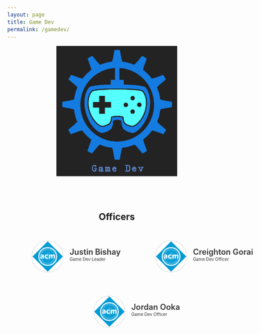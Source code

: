 ```yaml
---
layout: page
title: Game Dev
permalink: /gamedev/
---
```


<center>
	<figure class="full">
	  <img height="300px" src="/assets/img/logos/gamedev.png" title="Game Dev" alt="Game Dev Logo">
	</figure>
</center>
<br>

<!-- ## What is Manoa Data Science?

Manoa Data Science is a SIG dedicated to cultivating student interest in Data Science and gain a better understanding of how various individuals contribute to the delivery of an effective project. This includes the contribution of individuals working in the following roles: Data Engineers, Data Scientists, Software Engineers, and DevOps Engineers. 

## What we do

Through the first half of the semester, we will be walk through one project cycle encompassing the work of these four individuals through four main steps:
1. Learning how to obtain and prepare a data set to work with (Calling APIs, Web scraping, Databases, Creating a data pipeline) [Work of a Data Engineer]
2. Discerning valuable features in the data set and applying a mathematical model to create predictions and /or meaningful results. (NumPy, Pandas, SciPy) [Work of a Data Scientist]
3. Developing an application that showcases and / or integrates the results of the model in a digestible manner (Data Visualization, Web Apps, Integration into existing algorithms) [Work of a Software Engineer]
4. Continuous delivery of the application and applying it into a production setting (CI/CD, Docker, Kubernetes) [Work of a DevOps Engineer]
The aim of this is for students to gain a deeper understanding of each skill set and to identify which parts of the process they enjoy and don't enjoy.

The second half of the semester will build on this by having students work in groups to deliver a Data Science project that effectively answers a question or problem they will construct or identify. The aim of this is for students to gain practical experience with the delivery of an effective project and to allow students to take ownership of their work.
 -->
<br>

<center>
	<h2>Officers</h2>
</center>

<style>
	#officers-container {
		width: 130%;
		max-width: 900px;
		padding: 0 20px;
		box-sizing: border-box;
		margin: auto;
		text-align: center;
	}	
	#officers-container .officer {
		width: 280px;
		height: 100px;
		display: inline-block;
		color: #333;
		text-align: left;
		transition: transform .1s;
	}
	#officers-container .officer img {
		margin: 25px 10px;
		height: 70px;
		width: 70px;
		border: 2px solid #eaeaea;
		display: inline-block;
		border-radius: 50%;
	}
	#officers-container .officer .info {
		display: inline-block;
		vertical-align: top;
		width: 180px;
	}
	#officers-container .officer .info h2 {
		margin: 0;
		padding: 0;
		margin-top: 35px;
		font-weight: 600;
		display: inline-block;
		font-size: 1.3em;
		line-height: 1.8em;
		/* Font-Family Missing */
	}
	#officers-container .officer .info p {
		display: inline-block;
	 	/* Font-Family Missing */
	 	margin: 0;
	 	margin-top: -5px;
	 	font-size: .7em;
	 	vertical-align: top;
	}
</style>

<div id="officers-container">
	<div class="officer">
		<img src="/assets/img/officers/placehold.png" alt="Justin Bishay">
		<div class="info">
			<h2>Justin Bishay</h2>
			<br>
			<p>Game Dev Leader</p>
		</div>
	</div>
	<div class="officer">
		<img src="/assets/img/officers/placehold.png" alt="Creighton Gorai">
		<div class="info">
			<h2>Creighton Gorai</h2>
			<br>
			<p>Game Dev Officer</p>
		</div>
	</div>
	<div class="officer">
		<img src="/assets/img/officers/placehold.png" alt="Jordan Ooka">
		<div class="info">
			<h2>Jordan Ooka</h2>
			<br>
			<p>Game Dev Officer</p>
		</div>
	</div>
</div>

<br>

